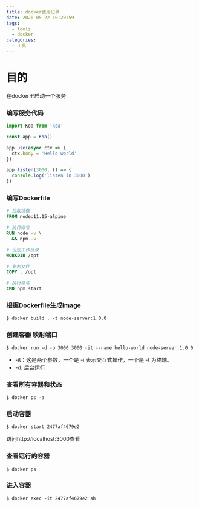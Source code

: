 ```yaml
---
title: docker使用记录
date: 2020-05-22 10:20:59
tags:
  - tools
  - docker
categories:
  - 工具
---
```


# 目的
在docker里启动一个服务

### 编写服务代码
```js
import Koa from 'koa'

const app = Koa()

app.use(async ctx => {
  ctx.body = 'Hello world'
})

app.listen(3000, () => {
  console.log('listen in 3000')
})

```

### 编写Dockerfile
```dockerfile
# 拉取镜像
FROM node:11.15-alpine

# 执行命令
RUN node -v \
  && npm -v

# 设定工作目录
WORKDIR /opt

# 复制文件
COPY . /opt

# 执行命令
CMD npm start
```

### 根据Dockerfile生成image
```shell
$ docker build . -t node-server:1.0.0
```

### 创建容器 映射端口
```shell
$ docker run -d -p 3000:3000 -it --name hello-world node-server:1.0.0 
```
* -it：这是两个参数，一个是 -i 表示交互式操作，一个是 -t 为终端。
* -d: 后台运行

### 查看所有容器和状态
```shell
$ docker ps -a
```

### 启动容器
```shell
$ docker start 2477af4679e2
```

访问http://localhost:3000查看

### 查看运行的容器
```shell
$ docker ps 
```

### 进入容器
```shell
$ docker exec -it 2477af4679e2 sh
```
